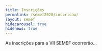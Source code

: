 ```yaml
---
title: Inscrições
permalink: /semef2020/inscricao/
layout: semef
hidecarousel: true
hidenews: true
---
```


As inscrições para a VII SEMEF ocorrerão...
